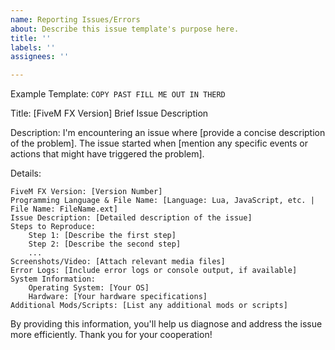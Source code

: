 ```yaml
---
name: Reporting Issues/Errors
about: Describe this issue template's purpose here.
title: ''
labels: ''
assignees: ''

---
```


Example Template: ``COPY PAST FILL ME OUT IN THERD ``

Title: [FiveM FX Version] Brief Issue Description

Description:
I'm encountering an issue where [provide a concise description of the problem]. The issue started when [mention any specific events or actions that might have triggered the problem].

Details:

    FiveM FX Version: [Version Number]
    Programming Language & File Name: [Language: Lua, JavaScript, etc. | File Name: FileName.ext]
    Issue Description: [Detailed description of the issue]
    Steps to Reproduce:
        Step 1: [Describe the first step]
        Step 2: [Describe the second step]
        ...
    Screenshots/Video: [Attach relevant media files]
    Error Logs: [Include error logs or console output, if available]
    System Information:
        Operating System: [Your OS]
        Hardware: [Your hardware specifications]
    Additional Mods/Scripts: [List any additional mods or scripts]

By providing this information, you'll help us diagnose and address the issue more efficiently. Thank you for your cooperation!
